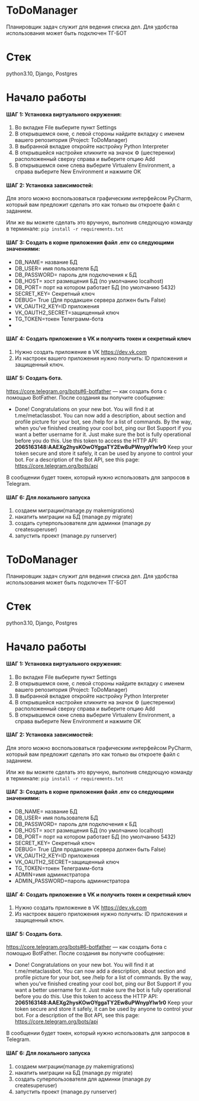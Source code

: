 # ToDoManager

Планировщик задач служит для ведения списка дел.
Для удобства использования может быть подключен ТГ-БОТ

# Стек

python3.10, Django, Postgres

# Начало работы

#### ШАГ 1: Установка виртуального окружения:

1. Во вкладке File выберите пункт Settings
2. В открывшемся окне, с левой стороны найдите вкладку с именем
   вашего репозитория (Project: ToDoManager)
3. В выбранной вкладке откройте настройку Python Interpreter
4. В открывшейся настройке кликните на значок ⚙ (шестеренки)
   расположенный сверху справа и выберите опцию Add
5. В открывшемся окне слева выберите Virtualenv Environment,
   а справа выберите New Environment и нажмите ОК

#### ШАГ 2: Установка зависимостей:

Для этого можно воспользоваться графическим интерфейсом PyCharm,
который вам предложит сделать это как только вы откроете файл с заданием.

Или же вы можете сделать это вручную, выполнив следующую команду в терминале:
`pip install -r requirements.txt`

#### ШАГ 3: Создать в корне приложения файл .env со следующими значениями:

- DB_NAME= название БД
- DB_USER= имя пользователя БД
- DB_PASSWORD= пароль для подключения к БД
- DB_HOST= хост размещения БД (по умолчанию localhost)
- DB_PORT= порт на котором работает БД (по умолчанию 5432)
- SECRET_KEY= Секретный ключ
- DEBUG= True (Для продакшен сервера должен быть False)
- VK_OAUTH2_KEY=ID приложения
- VK_OAUTH2_SECRET=защищенный ключ
- TG_TOKEN=токен Телеграмм-бота
-
#### ШАГ 4: Создать приложение в VK и получить токен и секретный ключ

1. Нужно создать приложение в VK https://dev.vk.com
2. Из настроек вашего приложения нужно получить: ID приложения и защищенный ключ.

#### ШАГ 5: Создать бота.

https://core.telegram.org/bots#6-botfather — как создать бота с помощью BotFather.
После создания вы получите сообщение:

- Done! Congratulations on your new bot. You will find it at t.me/metaclassbot. You can now add a description, about
  section and profile picture for your bot, see /help for a list of commands. By the way, when you've finished creating
  your cool bot, ping our Bot Support if you want a better username for it. Just make sure the bot is fully operational
  before you do this. Use this token to access the HTTP API: <b>2065163148:AAEXg2hysKOwOYggaTY2Ew8uPWnypYlw1r0</b>
  Keep your token secure and store it safely, it can be used by anyone to control your bot.
  For a description of the Bot API, see this page: https://core.telegram.org/bots/api

В сообщении будет токен, который нужно использовать для запросов в Telegram.

#### ШАГ 6: Для локального запуска

1. создаем миграции(manage.py makemigrations)
2. накатить миграции на БД (manage.py migrate)
3. создать суперпользователя для админки (manage.py createsuperuser)
4. запустить проект (manage.py runserver)

# ToDoManager

Планировщик задач служит для ведения списка дел.
Для удобства использования может быть подключен ТГ-БОТ

# Стек

python3.10, Django, Postgres

# Начало работы

#### ШАГ 1: Установка виртуального окружения:

1. Во вкладке File выберите пункт Settings
2. В открывшемся окне, с левой стороны найдите вкладку с именем
   вашего репозитория (Project: ToDoManager)
3. В выбранной вкладке откройте настройку Python Interpreter
4. В открывшейся настройке кликните на значок ⚙ (шестеренки)
   расположенный сверху справа и выберите опцию Add
5. В открывшемся окне слева выберите Virtualenv Environment,
   а справа выберите New Environment и нажмите ОК

#### ШАГ 2: Установка зависимостей:

Для этого можно воспользоваться графическим интерфейсом PyCharm,
который вам предложит сделать это как только вы откроете файл с заданием.

Или же вы можете сделать это вручную, выполнив следующую команду в терминале:
`pip install -r requirements.txt`

#### ШАГ 3: Создать в корне приложения файл .env со следующими значениями:

- DB_NAME= название БД
- DB_USER= имя пользователя БД
- DB_PASSWORD= пароль для подключения к БД
- DB_HOST= хост размещения БД (по умолчанию localhost)
- DB_PORT= порт на котором работает БД (по умолчанию 5432)
- SECRET_KEY= Секретный ключ
- DEBUG= True (Для продакшен сервера должен быть False)
- VK_OAUTH2_KEY=ID приложения
- VK_OAUTH2_SECRET=защищенный ключ
- TG_TOKEN=токен Телеграмм-бота
- ADMIN=имя администратора
- ADMIN_PASSWORD=пароль администратора
#### ШАГ 4: Создать приложение в VK и получить токен и секретный ключ

1. Нужно создать приложение в VK https://dev.vk.com
2. Из настроек вашего приложения нужно получить: ID приложения и защищенный ключ.

#### ШАГ 5: Создать бота.

https://core.telegram.org/bots#6-botfather — как создать бота с помощью BotFather.
После создания вы получите сообщение:

- Done! Congratulations on your new bot. You will find it at t.me/metaclassbot. You can now add a description, about
  section and profile picture for your bot, see /help for a list of commands. By the way, when you've finished creating
  your cool bot, ping our Bot Support if you want a better username for it. Just make sure the bot is fully operational
  before you do this. Use this token to access the HTTP API: <b>2065163148:AAEXg2hysKOwOYggaTY2Ew8uPWnypYlw1r0</b>
  Keep your token secure and store it safely, it can be used by anyone to control your bot.
  For a description of the Bot API, see this page: https://core.telegram.org/bots/api

В сообщении будет токен, который нужно использовать для запросов в Telegram.

#### ШАГ 6: Для локального запуска

1. создаем миграции(manage.py makemigrations)
2. накатить миграции на БД (manage.py migrate)
3. создать суперпользователя для админки (manage.py createsuperuser)
4. запустить проект (manage.py runserver)

